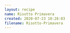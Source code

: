 ```yaml
---
layout: recipe
name: Risotto Primavera
created: 2020-07-23 10:28:03
filename: Risotto-Primavera
---
```

